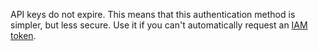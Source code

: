 API keys do not expire. This means that this authentication method is simpler, but less secure. Use it if you can't automatically request an [IAM token](../../iam/concepts/authorization/iam-token.md).


